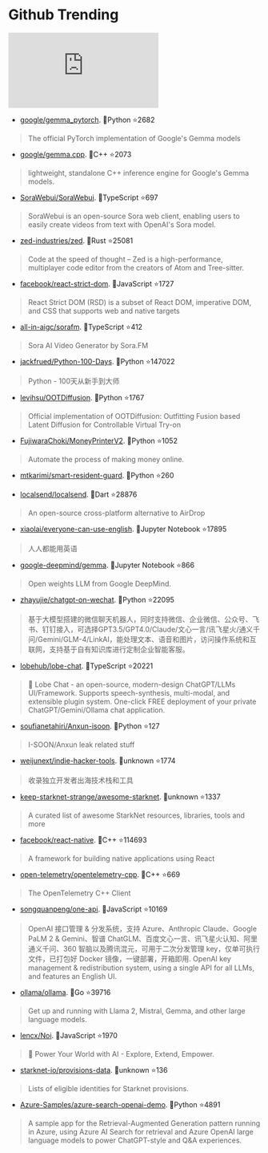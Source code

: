 # Github Trending 
 ![daily-bing](https://api.isoyu.com/bing_images.php) 
 - [google/gemma_pytorch](https://github.com/google/gemma_pytorch). 💪Python ⭐2682 
 > The official PyTorch implementation of Google's Gemma models 
 - [google/gemma.cpp](https://github.com/google/gemma.cpp). 💪C++ ⭐2073 
 > lightweight, standalone C++ inference engine for Google's Gemma models. 
 - [SoraWebui/SoraWebui](https://github.com/SoraWebui/SoraWebui). 💪TypeScript ⭐697 
 > SoraWebui is an open-source Sora web client, enabling users to easily create videos from text with OpenAI's Sora model. 
 - [zed-industries/zed](https://github.com/zed-industries/zed). 💪Rust ⭐25081 
 > Code at the speed of thought – Zed is a high-performance, multiplayer code editor from the creators of Atom and Tree-sitter. 
 - [facebook/react-strict-dom](https://github.com/facebook/react-strict-dom). 💪JavaScript ⭐1727 
 > React Strict DOM (RSD) is a subset of React DOM, imperative DOM, and CSS that supports web and native targets 
 - [all-in-aigc/sorafm](https://github.com/all-in-aigc/sorafm). 💪TypeScript ⭐412 
 > Sora AI Video Generator by Sora.FM 
 - [jackfrued/Python-100-Days](https://github.com/jackfrued/Python-100-Days). 💪Python ⭐147022 
 > Python - 100天从新手到大师 
 - [levihsu/OOTDiffusion](https://github.com/levihsu/OOTDiffusion). 💪Python ⭐1767 
 > Official implementation of OOTDiffusion: Outfitting Fusion based Latent Diffusion for Controllable Virtual Try-on 
 - [FujiwaraChoki/MoneyPrinterV2](https://github.com/FujiwaraChoki/MoneyPrinterV2). 💪Python ⭐1052 
 > Automate the process of making money online. 
 - [mtkarimi/smart-resident-guard](https://github.com/mtkarimi/smart-resident-guard). 💪Python ⭐260 
 >  
 - [localsend/localsend](https://github.com/localsend/localsend). 💪Dart ⭐28876 
 > An open-source cross-platform alternative to AirDrop 
 - [xiaolai/everyone-can-use-english](https://github.com/xiaolai/everyone-can-use-english). 💪Jupyter Notebook ⭐17895 
 > 人人都能用英语 
 - [google-deepmind/gemma](https://github.com/google-deepmind/gemma). 💪Jupyter Notebook ⭐866 
 > Open weights LLM from Google DeepMind. 
 - [zhayujie/chatgpt-on-wechat](https://github.com/zhayujie/chatgpt-on-wechat). 💪Python ⭐22095 
 > 基于大模型搭建的微信聊天机器人，同时支持微信、企业微信、公众号、飞书、钉钉接入，可选择GPT3.5/GPT4.0/Claude/文心一言/讯飞星火/通义千问/Gemini/GLM-4/LinkAI，能处理文本、语音和图片，访问操作系统和互联网，支持基于自有知识库进行定制企业智能客服。 
 - [lobehub/lobe-chat](https://github.com/lobehub/lobe-chat). 💪TypeScript ⭐20221 
 > 🤯 Lobe Chat - an open-source, modern-design ChatGPT/LLMs UI/Framework. Supports speech-synthesis, multi-modal, and extensible plugin system. One-click FREE deployment of your private ChatGPT/Gemini/Ollama chat application. 
 - [soufianetahiri/Anxun-isoon](https://github.com/soufianetahiri/Anxun-isoon). 💪Python ⭐127 
 > I-SOON/Anxun leak related stuff 
 - [weijunext/indie-hacker-tools](https://github.com/weijunext/indie-hacker-tools). 💪unknown ⭐1774 
 > 收录独立开发者出海技术栈和工具 
 - [keep-starknet-strange/awesome-starknet](https://github.com/keep-starknet-strange/awesome-starknet). 💪unknown ⭐1337 
 > A curated list of awesome StarkNet resources, libraries, tools and more 
 - [facebook/react-native](https://github.com/facebook/react-native). 💪C++ ⭐114693 
 > A framework for building native applications using React 
 - [open-telemetry/opentelemetry-cpp](https://github.com/open-telemetry/opentelemetry-cpp). 💪C++ ⭐669 
 > The OpenTelemetry C++ Client 
 - [songquanpeng/one-api](https://github.com/songquanpeng/one-api). 💪JavaScript ⭐10169 
 > OpenAI 接口管理 & 分发系统，支持 Azure、Anthropic Claude、Google PaLM 2 & Gemini、智谱 ChatGLM、百度文心一言、讯飞星火认知、阿里通义千问、360 智脑以及腾讯混元，可用于二次分发管理 key，仅单可执行文件，已打包好 Docker 镜像，一键部署，开箱即用. OpenAI key management & redistribution system, using a single API for all LLMs, and features an English UI. 
 - [ollama/ollama](https://github.com/ollama/ollama). 💪Go ⭐39716 
 > Get up and running with Llama 2, Mistral, Gemma, and other large language models. 
 - [lencx/Noi](https://github.com/lencx/Noi). 💪JavaScript ⭐1970 
 > 🚀 Power Your World with AI - Explore, Extend, Empower. 
 - [starknet-io/provisions-data](https://github.com/starknet-io/provisions-data). 💪unknown ⭐136 
 > Lists of eligible identities for Starknet provisions. 
 - [Azure-Samples/azure-search-openai-demo](https://github.com/Azure-Samples/azure-search-openai-demo). 💪Python ⭐4891 
 > A sample app for the Retrieval-Augmented Generation pattern running in Azure, using Azure AI Search for retrieval and Azure OpenAI large language models to power ChatGPT-style and Q&A experiences. 
 